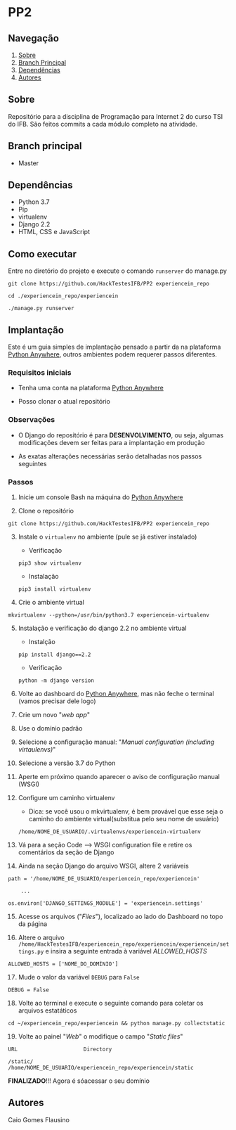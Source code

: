 # PP2

## Navegação
1. [Sobre](#sobre)
1. [Branch Principal](#branch-principal)
1. [Dependências](#dependências)
1. [Autores](#autores)

## Sobre

Repositório para a disciplina de Programação para Internet 2 do curso TSI do IFB. São feitos commits a cada módulo completo na atividade.

## Branch principal

- Master

## Dependências

- Python 3.7
- Pip
- virtualenv
- Django 2.2
- HTML, CSS e JavaScript

## Como executar

Entre no diretório do projeto e execute o comando `runserver` do manage.py

```
git clone https://github.com/HackTestesIFB/PP2 experiencein_repo

cd ./experiencein_repo/experiencein

./manage.py runserver
```

## Implantação

Este é um guia simples de implantação pensado a partir da na plataforma [Python Anywhere](https://www.pythonanywhere.com/), outros ambientes podem requerer passos diferentes.

### Requisitos iniciais

* Tenha uma conta na plataforma [Python Anywhere](https://www.pythonanywhere.com/)

* Posso clonar o atual repositório

### Observações

* O Django do repositório é para **DESENVOLVIMENTO**, ou seja, algumas modificações devem ser feitas para a implantação em produção

* As exatas alterações necessárias serão detalhadas nos passos seguintes

### Passos

1. Inicie um console Bash na máquina do [Python Anywhere](https://www.pythonanywhere.com/)

2. Clone o repositório

```
git clone https://github.com/HackTestesIFB/PP2 experiencein_repo
```

3. Instale o `virtualenv` no ambiente (pule se já estiver instalado)

    * Verificação
    ```
    pip3 show virtualenv
    ```

    * Instalação
    ```
    pip3 install virtualenv
    ```

4. Crie o ambiente virtual

```
mkvirtualenv --python=/usr/bin/python3.7 experiencein-virtualenv
```

5. Instalação e verificação do django 2.2 no ambiente virtual

    * Instalção
    ```
    pip install django==2.2
    ```

    * Verificação
    ```
    python -m django version
    ```

6. Volte ao dashboard do [Python Anywhere](https://www.pythonanywhere.com/), mas não feche o terminal (vamos precisar dele logo)

7. Crie um novo "*web app*"

8. Use o domínio padrão

9. Selecione a configuração manual: "*Manual configuration (including virtaulenvs)*"

10. Selecione a versão 3.7 do Python

11. Aperte em próximo quando aparecer o aviso de configuração manual (WSGI)

12. Configure um caminho virtualenv

    * Dica: se você usou o mkvirtualenv, é bem provável que esse seja o caminho do ambiente virtual(substitua pelo seu nome de usuário)
    ```
    /home/NOME_DE_USUARIO/.virtualenvs/experiencein-virtualenv
    ```

13. Vá para a seção Code --> WSGI configuration file e retire os comentários da seção de Django

14. Ainda na seção Django do arquivo WSGI, altere 2 variáveis

```
path = '/home/NOME_DE_USUARIO/experiencein_repo/experiencein'

    ...

os.environ['DJANGO_SETTINGS_MODULE'] = 'experiencein.settings'
```

15. Acesse os arquivos ("*Files*"), localizado ao lado do Dashboard no topo da página

16. Altere o arquivo `/home/HackTestesIFB/experiencein_repo/experiencein/experiencein/settings.py` e insira a seguinte entrada à variável *ALLOWED_HOSTS*

```
ALLOWED_HOSTS = ['NOME_DO_DOMÍNIO']
```

17. Mude o valor da variável `DEBUG` para `False`
```
DEBUG = False
```

18. Volte ao terminal e execute o seguinte comando para coletar os arquivos estatáticos
```
cd ~/experiencein_repo/experiencein && python manage.py collectstatic
```

19. Volte ao painel "*Web*" o modifique o campo "*Static files*"

```
URL                     Directory

/static/                /home/NOME_DE_USUARIO/experiencein_repo/experiencein/static
```

**FINALIZADO**!!! Agora é sóacessar o seu domínio

## Autores

Caio Gomes Flausino
